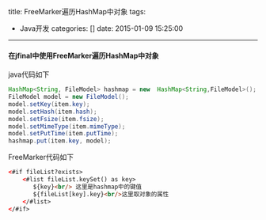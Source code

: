 title: FreeMarker遍历HashMap中对象
tags:
  - Java开发
categories: []
date: 2015-01-09 15:25:00
---
#### 在jfinal中使用FreeMarker遍历HashMap中对象
java代码如下
``` java
HashMap<String, FileModel> hashmap = new  HashMap<String,FileModel>();  
FileModel model = new FileModel();
model.setKey(item.key);
model.setHash(item.hash);
model.setFsize(item.fsize);
model.setMimeType(item.mimeType);
model.setPutTime(item.putTime);
hashmap.put(item.key, model);
```
FreeMarker代码如下
```html
<#if fileList?exists>
 	<#list fileList.keySet() as key>
       ${key}<br/> 这里是hashmap中的键值
       ${fileList[key].key}<br/>这里取对象的属性
 	</#list>
</#if>
```
